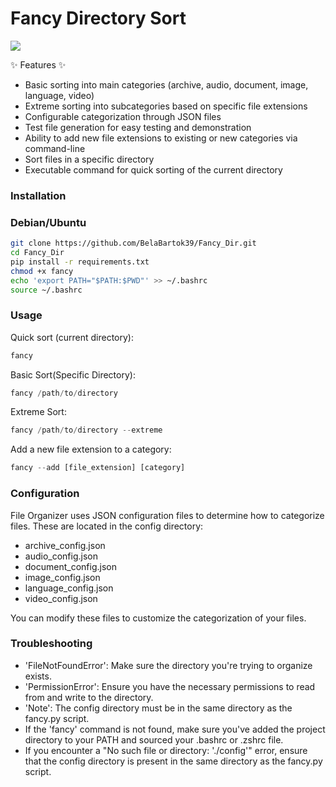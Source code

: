 # Fancy Directory Sort
<img src="https://external-content.duckduckgo.com/iu/?u=http%3A%2F%2Fchriscarey.com%2Fwordpress%2Fwp-content%2Fuploads%2F2008%2F02%2FScreen-Shot-2014-08-17-at-4.22.57-PM.png&f=1&nofb=1&ipt=e581bcd003d7dde39a2aad2f1ce50606e7f98e82e2d0c690c777beca21b067df&ipo=images">


✨ Features ✨

- Basic sorting into main categories (archive, audio, document, image, language, video)
- Extreme sorting into subcategories based on specific file extensions
- Configurable categorization through JSON files
- Test file generation for easy testing and demonstration
- Ability to add new file extensions to existing or new categories via command-line
- Sort files in a specific directory
- Executable command for quick sorting of the current directory


### Installation
### Debian/Ubuntu
```bash
git clone https://github.com/BelaBartok39/Fancy_Dir.git
cd Fancy_Dir
pip install -r requirements.txt
chmod +x fancy
echo 'export PATH="$PATH:$PWD"' >> ~/.bashrc
source ~/.bashrc
```

### Usage

Quick sort (current directory):
```python
fancy
```
Basic Sort(Specific Directory):
```python
fancy /path/to/directory
```
Extreme Sort:
```python
fancy /path/to/directory --extreme
```
Add a new file extension to a category:
```python
fancy --add [file_extension] [category]
```

### Configuration
File Organizer uses JSON configuration files to determine how to categorize files. These are located in the config directory:

- archive_config.json
- audio_config.json
- document_config.json
- image_config.json
- language_config.json
- video_config.json

You can modify these files to customize the categorization of your files.

### Troubleshooting

- 'FileNotFoundError': Make sure the directory you're trying to organize exists.
- 'PermissionError': Ensure you have the necessary permissions to read from and write to the directory.
- 'Note': The config directory must be in the same directory as the fancy.py script.
- If the 'fancy' command is not found, make sure you've added the project directory to your PATH and sourced your .bashrc or .zshrc file.
- If you encounter a "No such file or directory: './config'" error, ensure that the config directory is present in the same directory as the fancy.py script.


